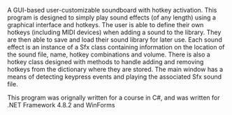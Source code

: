 A GUI-based user-customizable soundboard with hotkey activation. This program is designed to simply play sound effects (of any length) using a graphical interface and hotkeys. The user is able to define their own hotkeys (including MIDI devices) when adding a sound to the library. They are then able to save and load their sound library for later use. Each sound effect is an instance of a Sfx class containing information on the location of the sound file, name, hotkey combinations and volume. There is also a hotkey class designed with methods to handle adding and removing hotkeys from the dictionary where they are stored. The main window has a means of detecting keypress events and playing the associated Sfx sound file.

This program was orignally written for a course in C#, and was written for .NET Framework 4.8.2 and WinForms
